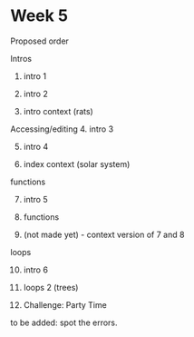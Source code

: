 # Week 5

Proposed order

Intros
1. intro 1 

2. intro 2

3. intro context (rats)

Accessing/editing
4. intro 3

5. intro 4

6. index context (solar system)

functions

7. intro 5

8. functions

9. (not made yet) - context version of 7 and 8

loops

10. intro 6

11. loops 2 (trees)


12. Challenge: Party Time



to be added: spot the errors.
